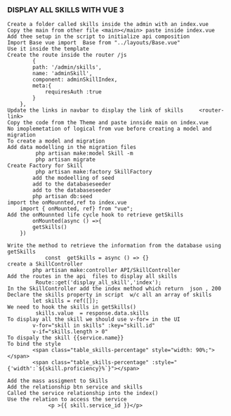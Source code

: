 ### DISPLAY ALL SKILLS WITH VUE 3
    Create a folder called skills inside the admin with an index.vue
    Copy the main from other file <main></main> paste inside index.vue
    Add thee setup in the script to initialize api composition
    Import Base vue import  Base from "../layouts/Base.vue" 
    Use it inside the template
    Create the route inside the router /js
            {
            path: '/admin/skills',
            name: 'adminSkill',
            component: adminSkillIndex,
            meta:{
                requiresAuth :true
            }
        },
    Update the links in navbar to display the link of skills     <router-link>
    Copy the code from the Theme and paste innside main on index.vue
    No imoplemetation of logical from vue before creating a model and migration
    To create a model and migration 
    Add data modelling in the migration files
             php artisan make:model Skill -m   
             php artisan migrate
    Create Factory for Skill
             php artisan make:factory SkillFactory  
            add the modeelling of seed
            add to the databaseseeder
            add to the databaseseeder
            php artisan db:seed 
    import the onMounnted,ref to index.vue
        import { onMounted, ref} from "vue";
    Add the onMounnted life cycle hook to retrieve getSkills
            onMounted(async () =>{
            getSkills()
        })

    Write the method to retrieve the information from the database using getSkills
                const  getSkills = async () => {}
    create a SkillController 
            php artisan make:controller API/SkillController  
    Add the routes in the api  files to display all skills
             Route::get('display_all_skill','index');
    In the SkillController add the index method which return  json , 200
    Declare the skills property in script  w/c all an array of skills
            let skills = ref([]);
    We need to hook the skills in getSkills()
             skills.value  = response.data.skills
    To display all the skill we should use v-for= in the UI
            v-for="skill in skills" :key="skill.id"
            v-if="skills.length > 0"
    To dispaly the skill {{service.name}}
    To bind the style
            <span class="table_skills-percentage" style="width: 90%;"></span>
            <span class="table_skills-percentage" :style="{'width':`${skill.proficiency}%`}"></span>

    Add the mass assigment to Skills
    Add the relationship btn service and skills
    Called the service relationship into the index()
    Use the relation to access the service
                 <p >{{ skill.service_id }}</p>
        
     
   
